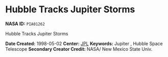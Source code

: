 # Hubble Tracks Jupiter Storms

**NASA ID:** `PIA01262`

Hubble Tracks Jupiter Storms

**Date Created:** 1998-05-02
**Center:** [JPL](https://www.jpl.nasa.gov/)
**Keywords:** Jupiter , Hubble Space Telescope
**Secondary Creator Credit:** NASA/ New Mexico State Univ.

